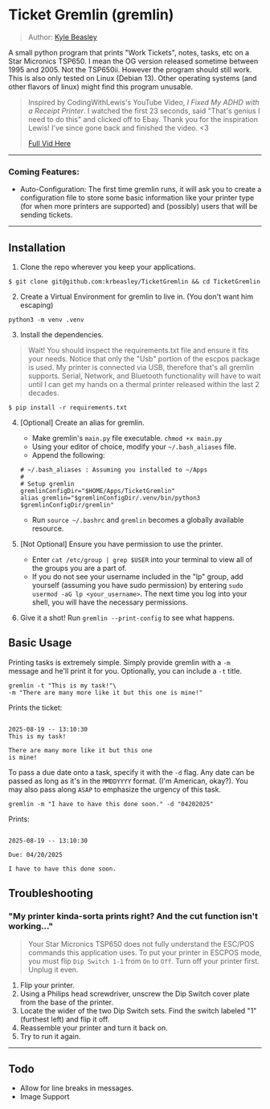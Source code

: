 # Ticket Gremlin (gremlin)

> Author: [Kyle Beasley](www.github.com/krbeasely)

A small python program that prints "Work Tickets", notes, tasks, etc on a Star Micronics TSP650. I mean the OG version released sometime between 1995 and 2005. Not the TSP650ii. However the program should still work. This is also only tested on Linux (Debian 13). Other operating systems (and other flavors of linux) might find this program unusable.

> Inspired by CodingWithLewis's YouTube Video, *I Fixed My ADHD with a Receipt Printer*. I watched the first 23 seconds, said "That's genius I need to do this" and clicked off to Ebay. Thank you for the inspiration Lewis! I've since gone back and finished the video. <3
>
> [Full Vid Here](https://www.youtube.com/watch?v=xg45b8UXoZI)

---

### Coming Features:

- Auto-Configuration: The first time gremlin runs, it will ask you to create a configuration file to store some basic information like your printer type (for when more printers are supported) and (possibly) users that will be sending tickets. 

---

## Installation

1. Clone the repo wherever you keep your applications.

```$ git clone git@github.com:krbeasley/TicketGremlin && cd TicketGremlin```

2. Create a Virtual Environment for gremlin to live in. (You don't want him escaping)

```python3 -m venv .venv```

3. Install the dependencies.

> Wait! You should inspect the requirements.txt file and ensure it fits your needs. Notice that only the "Usb" portion of the escpos package is used. My printer is connected via USB, therefore that's all gremlin supports. Serial, Network, and Bluetooth functionality will have to wait until I can get my hands on a thermal printer released within the last 2 decades.

```$ pip install -r requirements.txt```

4. \[Optional\] Create an alias for gremlin.
    - Make gremlin's `main.py` file executable. ```chmod +x main.py```
    - Using your editor of choice, modify your ```~/.bash_aliases``` file.
    - Append the following:
    ```
    # ~/.bash_aliases : Assuming you installed to ~/Apps
    #  
    # Setup gremlin
    gremlinConfigDir="$HOME/Apps/TicketGremlin"
    alias gremlin="$gremlinConfigDir/.venv/bin/python3 $gremlinConfigDir/gremlin"
    ```
    - Run ```source ~/.bashrc``` and ```gremlin``` becomes a globally available resource.

5. \[Not Optional\] Ensure you have permission to use the printer.

    - Enter ```cat /etc/group | grep $USER``` into your terminal to view all of the groups you are a part of.
    - If you do not see your username included in the "lp" group, add yourself (assuming you have sudo permission) by entering ```sudo usermod -aG lp <your_username>```. The next time you log into your shell, you will have the necessary permissions.

6. Give it a shot! Run ```gremlin --print-config``` to see what happens.

## Basic Usage

Printing tasks is extremely simple. Simply provide gremlin with a `-m` message and he'll print it for you. Optionally, you can include a `-t` title.

```
gremlin -t "This is my task!"\
-m "There are many more like it but this one is mine!"
```

Prints the ticket:

```

2025-08-19 -- 13:10:30
This is my task!

There are many more like it but this one 
is mine!

```

To pass a due date onto a task, specify it with the ```-d``` flag. Any date can be passed as long as it's in the ```MMDDYYYY``` format. (I'm American, okay?). You may also pass along ```ASAP``` to emphasize the urgency of this task.

```
gremlin -m "I have to have this done soon." -d "04202025"
```

Prints:

```

2025-08-19 -- 13:10:30

Due: 04/20/2025

I have to have this done soon.

```

## Troubleshooting

### "My printer kinda-sorta prints right? And the cut function isn't working..."

> Your Star Micronics TSP650 does not fully understand the ESC/POS commands this application uses. To put your printer in ESCPOS mode, you must flip `Dip Switch 1-1` from `On` to `Off`. Turn off your printer first. Unplug it even.

1. Flip your printer.
2. Using a Philips head screwdriver, unscrew the Dip Switch cover plate from the base of the printer.
3. Locate the wider of the two Dip Switch sets. Find the switch labeled "1" (furthest left) and flip it off.
4. Reassemble your printer and turn it back on.
5. Try to run it again.

---

## Todo

- Allow for line breaks in messages.
- Image Support
